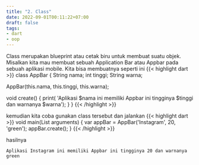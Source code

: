 ```yaml
---
title: "2. Class"
date: 2022-09-01T00:11:22+07:00
draft: false
tags:
- dart
- oop
---
```



Class merupakan blueprint atau cetak biru untuk membuat suatu objek. Misalkan kita mau membuat sebuah Application Bar atau Appbar pada sebuah aplikasi mobile. Kita bisa membuatnya seperti ini
{{< highlight dart >}}
class AppBar {
  String nama;
  int tinggi;
  String warna;

  AppBar(this.nama, this.tinggi, this.warna);

  void create() {
    print(
        'Aplikasi $nama ini memiliki Appbar ini tingginya $tinggi dan warnanya $warna');
  }
}
{{< /highlight >}}

kemudian kita coba gunakan class tersebut dan jalankan
{{< highlight dart >}}
void main(List<String> arguments) {
  var appBar = AppBar('Instagram', 20, 'green');
  appBar.create();
}
{{< /highlight >}}

hasilnya

    Aplikasi Instagram ini memiliki Appbar ini tingginya 20 dan warnanya green